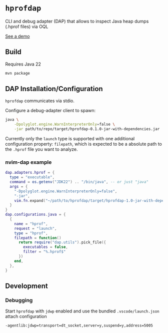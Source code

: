 # `hprofdap`

CLI and debug adapter (DAP) that allows to inspect Java heap dumps (.hprof files) via OQL

[See a demo](https://social.fussenegger.pro/system/media_attachments/files/112/506/312/700/884/993/original/f231c3535e15f3b9.mp4)


## Build

Requires Java 22

```bash
mvn package
```

## DAP Installation/Configuration

`hprofdap` communicates via stdio.

Configure a debug-adapter client to spawn:

```bash
java \
    -Dpolyglot.engine.WarnInterpreterOnly=false \
    -jar path/to/repo/target/hprofdap-0.1.0-jar-with-dependencies.jar
```

Currently only the `launch` type is supported with one additional configuration
property: `filepath`, which is expected to be a absolute path to the `.hprof` file
you want to analyze.


### nvim-dap example


```lua
dap.adapters.hprof = {
  type = "executable",
  command = os.getenv("JDK22") .. "/bin/java", -- or just "java"
  args = {
    "-Dpolyglot.engine.WarnInterpreterOnly=false",
    "-jar",
    vim.fn.expand("~/path/to/hprofdap/target/hprofdap-1.0-jar-with-dependencies.jar"),
  }
}
dap.configurations.java = {
  {
    name = "hprof",
    request = "launch",
    type = "hprof",
    filepath = function()
      return require("dap.utils").pick_file({
        executables = false,
        filter = "%.hprof$"
      })
    end,
  },
}
```


## Development


### Debugging

Start `hprofdap` with `jdwp` enabled and use the bundled `.vscode/launch.json`
attach configuration

```text
-agentlib:jdwp=transport=dt_socket,server=y,suspend=y,address=5005
```
